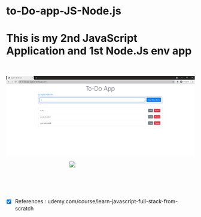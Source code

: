 # to-Do-app-JS-Node.js
# This is my 2nd JavaScript Application and 1st Node.Js env app 

&nbsp; &nbsp;

![App snapshot](https://raw.githubusercontent.com/sayanpr8175/to-Do-app-JS-Node.js/master/project_snip_1.PNG)

&nbsp;&nbsp; &nbsp; &nbsp;&nbsp; &nbsp; &nbsp;&nbsp; &nbsp; &nbsp;&nbsp; &nbsp; &nbsp;&nbsp; &nbsp; &nbsp;&nbsp; &nbsp; &nbsp; 
&nbsp; &nbsp; &nbsp;&nbsp; &nbsp; &nbsp; <img src="https://media.giphy.com/media/GY1fDc6WUpmq4yNdUZ/giphy.gif">

<br> <br>
&nbsp; &nbsp; &nbsp;&nbsp; &nbsp; &nbsp;  &nbsp; &nbsp;


- [x] References : udemy.com/course/learn-javascript-full-stack-from-scratch



